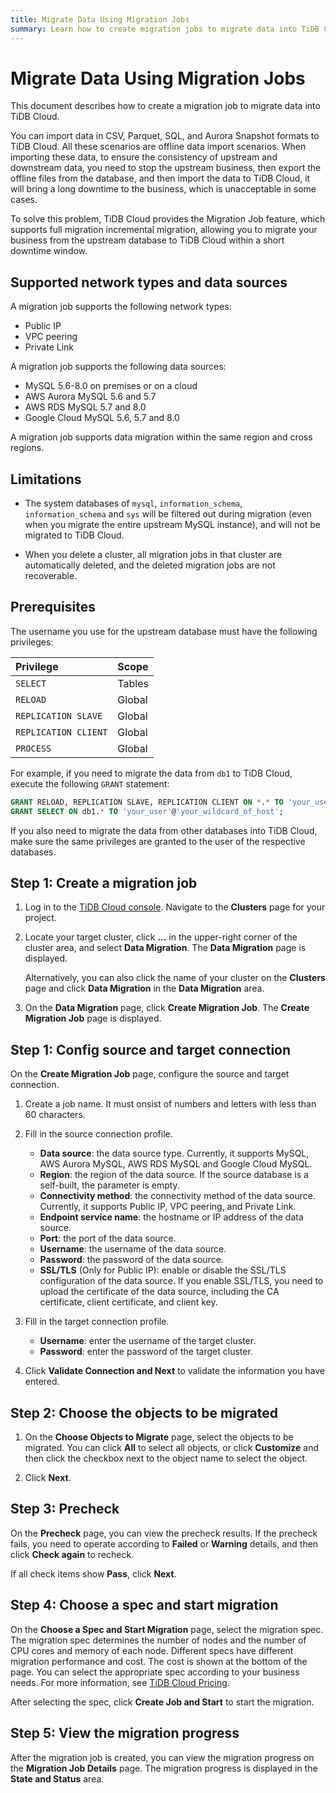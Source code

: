 ```yaml
---
title: Migrate Data Using Migration Jobs
summary: Learn how to create migration jobs to migrate data into TiDB Cloud.
---
```


# Migrate Data Using Migration Jobs

This document describes how to create a migration job to migrate data into TiDB Cloud.

You can import data in CSV, Parquet, SQL, and Aurora Snapshot formats to TiDB Cloud. All these scenarios are offline data import scenarios. When importing these data, to ensure the consistency of upstream and downstream data, you need to stop the upstream business, then export the offline files from the database, and then import the data to TiDB Cloud, it will bring a long downtime to the business, which is unacceptable in some cases.

To solve this problem, TiDB Cloud provides the Migration Job feature, which supports full migration incremental migration, allowing you to migrate your business from the upstream database to TiDB Cloud within a short downtime window.

## Supported network types and data sources

A migration job supports the following network types:

- Public IP
- VPC peering
- Private Link

A migration job supports the following data sources:

- MySQL 5.6-8.0 on premises or on a cloud
- AWS Aurora MySQL 5.6 and 5.7
- AWS RDS MySQL 5.7 and 8.0
- Google Cloud MySQL 5.6, 5.7 and 8.0

A migration job supports data migration within the same region and cross regions.

## Limitations

- The system databases of `mysql`, `information_schema`, `information_schema` and `sys` will be filtered out during migration (even when you migrate the entire upstream MySQL instance), and will not be migrated to TiDB Cloud.

- When you delete a cluster, all migration jobs in that cluster are automatically deleted, and the deleted migration jobs are not recoverable.

## Prerequisites

The username you use for the upstream database must have the following privileges:

| Privilege | Scope |
|:----|:----|
| `SELECT` | Tables |
| `RELOAD` | Global |
| `REPLICATION SLAVE` | Global |
| `REPLICATION CLIENT` | Global |
| `PROCESS` | Global |

For example, if you need to migrate the data from `db1` to TiDB Cloud, execute the following `GRANT` statement:

```sql
GRANT RELOAD, REPLICATION SLAVE, REPLICATION CLIENT ON *.* TO 'your_user'@'your_wildcard_of_host'
GRANT SELECT ON db1.* TO 'your_user'@'your_wildcard_of_host';
```

If you also need to migrate the data from other databases into TiDB Cloud, make sure the same privileges are granted to the user of the respective databases.

## Step 1: Create a migration job

1. Log in to the [TiDB Cloud console](https://tidbcloud.com/console/clusters). Navigate to the **Clusters** page for your project.

2. Locate your target cluster, click **...** in the upper-right corner of the cluster area, and select **Data Migration**. The **Data Migration** page is displayed.

   Alternatively, you can also click the name of your cluster on the **Clusters** page and click **Data Migration** in the **Data Migration** area.

3. On the **Data Migration** page, click **Create Migration Job**. The **Create Migration Job** page is displayed.

## Step 1: Config source and target connection

On the **Create Migration Job** page, configure the source and target connection.

1. Create a job name. It must onsist of numbers and letters with less than 60 characters.

2. Fill in the source connection profile.

   - **Data source**: the data source type. Currently, it supports MySQL, AWS Aurora MySQL, AWS RDS MySQL and Google Cloud MySQL.
   - **Region**: the region of the data source. If the source database is a self-built, the parameter is empty.
   - **Connectivity method**: the connectivity method of the data source. Currently, it supports Public IP, VPC peering, and Private Link.
   - **Endpoint service name**: the hostname or IP address of the data source.
   - **Port**: the port of the data source.
   - **Username**: the username of the data source.
   - **Password**: the password of the data source.
   - **SSL/TLS** (Only for Public IP): enable or disable the SSL/TLS configuration of the data source. If you enable SSL/TLS, you need to upload the certificate of the data source, including the CA certificate, client certificate, and client key.

3. Fill in the target connection profile.

   - **Username**: enter the username of the target cluster.
   - **Password**: enter the password of the target cluster.

4. Click **Validate Connection and Next** to validate the information you have entered.

## Step 2: Choose the objects to be migrated

1. On the **Choose Objects to Migrate** page, select the objects to be migrated. You can click **All** to select all objects, or click **Customize** and then click the checkbox next to the object name to select the object.

2. Click **Next**.

## Step 3: Precheck

On the **Precheck** page, you can view the precheck results. If the precheck fails, you need to operate according to **Failed** or **Warning** details, and then click **Check again** to recheck.

If all check items show **Pass**, click **Next**.

## Step 4: Choose a spec and start migration

On the **Choose a Spec and Start Migration** page, select the migration spec. The migration spec determines the number of nodes and the number of CPU cores and memory of each node. Different specs have different migration performance and cost. The cost is shown at the bottom of the page. You can select the appropriate spec according to your business needs. For more information, see [TiDB Cloud Pricing](https://www.pingcap.com/tidb-cloud-pricing-details/).

After selecting the spec, click **Create Job and Start** to start the migration.

## Step 5: View the migration progress

After the migration job is created, you can view the migration progress on the **Migration Job Details** page. The migration progress is displayed in the **State and Status** area.
